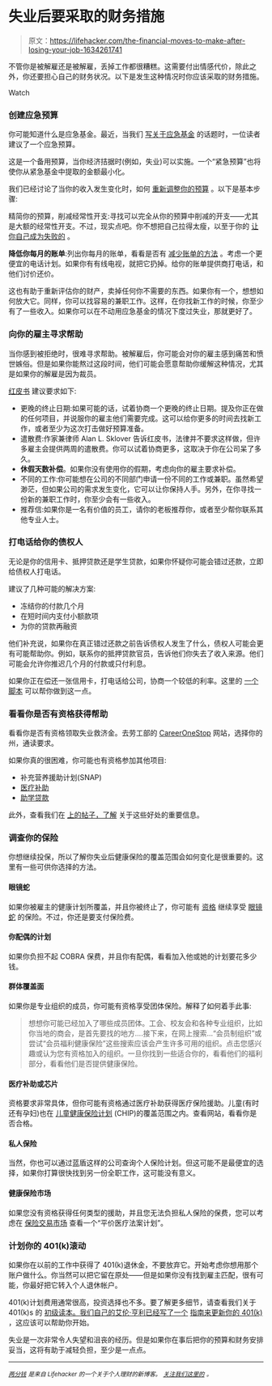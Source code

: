 # 失业后要采取的财务措施

> 原文：<https://lifehacker.com/the-financial-moves-to-make-after-losing-your-job-1634261741>

不管你是被解雇还是被解雇，丢掉工作都很糟糕。这需要付出情感代价，除此之外，你还要担心自己的财务状况。以下是发生这种情况时你应该采取的财务措施。

Watch

### 创建应急预算

你可能知道什么是应急基金。最近，当我们 [写关于应急基金](https://lifehacker.com/1589938047) 的话题时，一位读者建议了一个应急预算。

这是一个备用预算，当你经济拮据时(例如，失业)可以实施。一个“紧急预算”也将使你从紧急基金中提取的金额最小化。

我们已经讨论了当你的收入发生变化时，如何 [重新调整你的预算](https://lifehacker.com/how-to-change-your-spending-habits-when-your-salary-goe-5954824) 。以下是基本步骤:

精简你的预算，削减经常性开支:寻找可以完全从你的预算中削减的开支——尤其是大额的经常性开支。不过，现实点吧。你不想把自己拉得太瘦，以至于你的 [让你自己成为失败的](http://twocents.lifehacker.com/money-saving-habits-that-can-backfire-and-wreck-your-fi-1564111677) 。

**降低你每月的账单**:列出你每月的账单，看看是否有 [减少账单的方法](http://lifehacker.com/how-to-reduce-the-cost-of-your-monthly-bills-with-few-s-5807728) 。考虑一个更便宜的电话计划。如果你有有线电视，就把它扔掉。给你的账单提供商打电话，和他们讨价还价。

这也有助于重新评估你的财产，卖掉任何你不需要的东西。如果你有一个，想想如何放大它。同样，你可以找容易的兼职工作。这样，在你找新工作的时候，你至少有了一些收入。如果你可以在不动用应急基金的情况下度过失业，那就更好了。

### 向你的雇主寻求帮助

当你感到被拒绝时，很难寻求帮助。被解雇后，你可能会对你的雇主感到痛苦和愤世嫉俗。但是如果你能熬过这段时间，他们可能会愿意帮助你缓解这种情况，尤其是如果你的解雇是因为裁员。

[红皮书](http://www.redbookmag.com/money-career/tips-advice/find-another-job-2) 建议要求如下:

*   更晚的终止日期:如果可能的话，试着协商一个更晚的终止日期。提及你正在做的任何项目，并说服你的雇主他们需要完成。这可以给你更多的时间去找新工作，或者至少为这次打击做好预算准备。
*   遣散费:作家兼律师 Alan L. Sklover 告诉红皮书，法律并不要求这样做，但许多雇主会提供两周的遣散费。你可以试着协商更多，这取决于你在公司呆了多久。
*   **休假天数补偿**。如果你没有使用你的假期，考虑向你的雇主要求补偿。
*   不同的工作:你可能想在公司的不同部门申请一份不同的工作或兼职。虽然希望渺茫，但如果公司的需求发生变化，它可以让你保持人手。另外，在你寻找一份新的兼职工作时，你至少会有一些收入。
*   推荐信:如果你是一名有价值的员工，请你的老板推荐你，或者至少帮你联系其他专业人士。

### 打电话给你的债权人

无论是你的信用卡、抵押贷款还是学生贷款，如果你怀疑你可能会错过还款，立即给债权人打电话。

建议了几种可能的解决方案:

*   冻结你的付款几个月
*   在短时间内支付小额款项
*   为你的贷款再融资

他们补充说，如果你在真正错过还款之前告诉债权人发生了什么，债权人可能会更有可能帮助你。例如，联系你的抵押贷款官员，告诉他们你失去了收入来源。他们可能会允许你推迟几个月的付款或只付利息。

如果你正在偿还一张信用卡，打电话给公司，协商一个较低的利率。这里的 [一个脚本](http://lifehacker.com/money-saving-phone-calls-how-to-negotiate-down-your-ap-1442440646) 可以帮你做到这一点。

### 看看你是否有资格获得帮助

看看你是否有资格领取失业救济金。去劳工部的 [CareerOneStop](http://www.servicelocator.org/UI_Filing_Assistance.asp) 网站，选择你的州，通读要求。

如果你真的很困难，你可能也有资格参加其他项目:

*   补充营养援助计划(SNAP)
*   [医疗补助](http://www.ncdhhs.gov/dma/medicaid/)
*   [助学贷款](http://twocents.lifehacker.com/what-to-do-when-you-cant-afford-to-pay-your-student-loa-1594957967)

此外，查看我们在 [上的帖子，了解](https://lifehacker.com/10-important-things-to-know-about-unemployment-benefits-1618506718) 关于这些好处的重要信息。

### 调查你的保险

你想继续投保，所以了解你失业后健康保险的覆盖范围会如何变化是很重要的。这里有一些可供你选择的方法。

#### 眼镜蛇

如果你被雇主的健康计划所覆盖，并且你被终止了，你可能有 [资格](http://www.bmc.org/benefits/COBRA.htm) 继续享受 [眼镜蛇](http://www.dol.gov/dol/topic/health-plans/cobra.htm) 的保险。不过，你还是要支付保险费。

#### 你配偶的计划

如果你负担不起 COBRA 保费，并且你有配偶，看看加入他或她的计划要花多少钱。

#### 群体覆盖面

如果你是专业组织的成员，你可能有资格享受团体保险。解释了如何着手此事:

> 想想你可能已经加入了哪些成员团体。工会、校友会和各种专业组织，比如你当地的商会，是首先要找的地方....接下来，在网上搜索...“会员制组织”或尝试“会员福利健康保险”这些搜索应该会产生许多可用的组织。点击您感兴趣或认为您有资格加入的组织。一旦你找到一些适合你的，看看他们的福利部分，看看他们是否提供健康保险。

#### 医疗补助或芯片

资格要求非常具体，但你可能有资格通过医疗补助获得医疗保险援助。儿童(有时还有孕妇)也在 [儿童健康保险计划](https://www.healthcare.gov/are-my-children-eligible-for-chip/) (CHIP)的覆盖范围之内。查看网站，看看你是否合格。

#### 私人保险

当然，你也可以通过蓝盾这样的公司查询个人保险计划。但这可能不是最便宜的选择，如果你打算很快找到另一份全职工作，这可能没有意义。

#### 健康保险市场

如果您没有资格获得任何类型的援助，并且您无法负担私人保险的保费，您可以考虑在 [保险交易市场](https://www.healthcare.gov/how-do-i-apply-for-marketplace-coverage/) 查看一个“平价医疗法案计划”。

### 计划你的 401(k)滚动

如果你在以前的工作中获得了 401(k)退休金，不要放弃它。开始考虑你想用那个账户做什么。你当然可以把它留在原处——但是如果你没有找到雇主匹配，很有可能，你最好把它转入个人退休帐户。

401(k)计划费用通常很高，投资选择也不多。要了解更多细节，请查看我们关于 401(k)s 的 [初级读本。我们自己的艾伦·亨利已经写了一个](https://lifehacker.com/a-beginner-s-guide-to-starting-a-401-k-1592233003) [指南来更新你的 401(k)](http://lifehacker.com/what-should-i-do-with-my-old-orphaned-401-k-s-1624399449) ，这应该可以帮助你开始。

失业是一次非常令人失望和沮丧的经历。但是如果你在事后把你的预算和财务安排妥当，这将有助于减轻负担，至少是一点点。

* * *

[*<small>两分钱</small>*](http://twocents.lifehacker.com/) *<small>是来自 Lifehacker 的一个关于个人理财的新博客。</small>* [*<small>关注我们这里的</small>*](https://twitter.com/TwoCentsLH) <small>*。*</small>